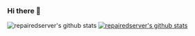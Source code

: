 ### Hi there 👋
![repairedserver's github stats](https://github-readme-stats.vercel.app/api?username=repairedserver&show_icons=true) [![repairedserver's github stats](https://github-readme-stats.vercel.app/api/top-langs/?username=repairedserver&show_icons=true&hide_border=true&title_color=004386&icon_color=004386&layout=compact)](https://github.com/repairedserver)
